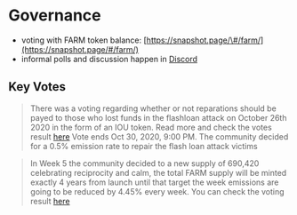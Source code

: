 # Governance

* voting with FARM token balance: [https://snapshot.page/\#/farm/](https://snapshot.page/#/farm/)
* informal polls and discussion happen in [Discord](https://farm.chainwiki.dev/en/team)

## Key Votes <a id="key-votes"></a>

> There was a voting regarding whether or not reparations should be payed to those who lost funds in the flashloan attack on October 26th 2020 in the form of an IOU token. Read more and check the votes result [here](https://snapshot.page/#/farm/proposal/QmYF62qGaqyHAXt88Hmxise6CFaSWxnTmi5VedZ3VX8Zy2) Vote ends Oct 30, 2020, 9:00 PM. The community decided for a 0.5% emission rate to repair the flash loan attack victims

> In Week 5 the community decided to a new supply of 690,420 celebrating reciprocity and calm, the total FARM supply will be minted exactly 4 years from launch until that target the week emissions are going to be reduced by 4.45% every week. You can check the voting result [here](https://snapshot.org/#/harvestfi.eth/proposal/QmQvoNCNhz5dARMgR82vFPeHAMPqMahHgsHjPYggFuAkGZ)

